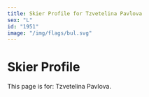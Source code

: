```yaml
---
title: Skier Profile for Tzvetelina Pavlova
sex: "L"
id: "1951"
image: "/img/flags/bul.svg" 
---
```


# Skier Profile

This page is for: Tzvetelina Pavlova.
    